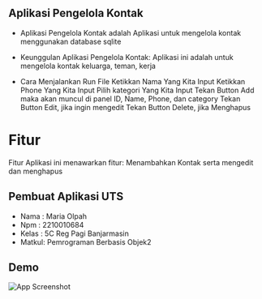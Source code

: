 
## Aplikasi Pengelola Kontak
- Aplikasi Pengelola Kontak adalah Aplikasi untuk mengelola kontak menggunakan database sqlite

- Keunggulan Aplikasi
Pengelola Kontak: Aplikasi ini adalah untuk mengelola kontak keluarga, teman, kerja

- Cara Menjalankan
Run File Ketikkan Nama Yang Kita Input Ketikkan Phone Yang Kita Input Pilih kategori Yang Kita Input Tekan Button Add maka akan muncul di panel ID, Name, Phone, dan category Tekan Button Edit, jika ingin mengedit Tekan Button Delete, jika Menghapus
# Fitur

Fitur
Aplikasi ini menawarkan fitur: Menambahkan Kontak serta mengedit dan menghapus
## Pembuat Aplikasi UTS

- Nama  : Maria Olpah
- Npm   : 2210010684
- Kelas : 5C Reg Pagi Banjarmasin
- Matkul: Pemrograman Berbasis Objek2

## Demo

![App Screenshot](https://github.com/mariariaolpah/UTS_BukuAlamat/edit/main/IMG.gif)


